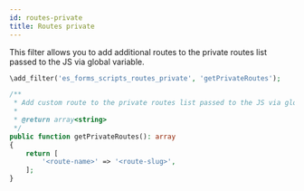 ```yaml
---
id: routes-private
title: Routes private
---
```


This filter allows you to add additional routes to the private routes list passed to the JS via global variable.

```php
\add_filter('es_forms_scripts_routes_private', 'getPrivateRoutes');

/**
 * Add custom route to the private routes list passed to the JS via global variable.
 *
 * @return array<string>
 */
public function getPrivateRoutes(): array
{
	return [
		'<route-name>' => '<route-slug>',
	];
}
```
